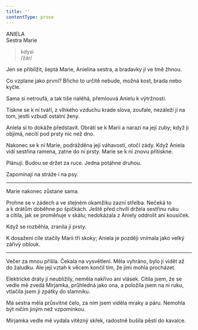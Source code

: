 ```yaml
---
title: ''
contentType: prose
---
```


<section>

ANIELA  
Sestra Marie

> kdysi  
> /žár/

Jen se přiblížit, šeptá Marie, Anielina sestra, a bradavky jí ve tmě žhnou.

Co vzplane jako první? Břicho to určitě nebude, možná kost, brada nebo kyčle.

Sama si netroufá, a tak tiše naléhá, přemlouvá Anielu k výtržnosti.

Tiskne se k ní tváří, z vlhkého vzduchu krade slova, zoufale, nezáleží jí na tom, jestli vzbudí ostatní ženy.

Aniela si to dokáže představit. Obrátí se k Marii a narazí na její zuby; když ji objímá, necítí pod prsty nic než dno.

Nakonec se k ní Marie, podrážděna její váhavostí, otočí zády. Když Aniela vidí sestřina ramena, zatne do ní prsty. Marie se k ní znovu přitiskne.

Plánují. Budou se držet za ruce. Jedna potáhne druhou.

Zapomínají na stráže i na psy.

* * *

Marie nakonec zůstane sama.

Prohne se v zádech a ve stejném okamžiku zazní střelba. Nečeká to a k drátům doběhne po špičkách. Ještě před chvílí držela sestřinu ruku a cítila, jak se proměňuje v skálu; nedokázala z Aniely oddrolit ani kousíček.

Když se rozběhla, zranila jí prsty.

</section>

<section>

K dosažení cíle stačily Marii tři skoky; Aniela je později vnímala jako velký zářivý oblouk.

* * *

Večer za mnou přišla. Čekala na vysvětlení. Měla vyhráno, bylo jí vidět až do žaludku. Ale její vztah k věcem končil tím, že jimi mohla procházet.

Elektrické dráty jí neublížily, neměla nakřivo ani vlásek. Cítila jsem, že se vedle mě zvedá Mirjamka, průhledná jako ona, a položila jsem na ni ruku, vtlačila jsem ji zpátky do slamníku.

Má sestra měla průsvitné čelo, za ním jsem viděla mraky a páru. Nemohla být ničím jiným než vzpomínkou.

Mirjamka vedle mě vydala vítězný skřek, radostně bušila pěstí do kavalce.

</section>
